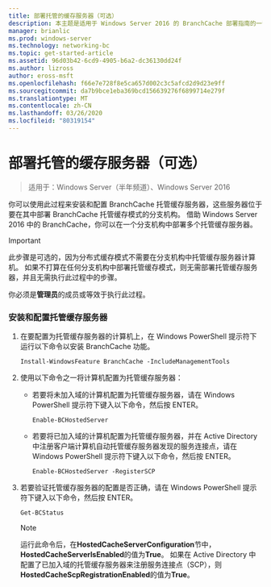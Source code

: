 ```yaml
---
title: 部署托管的缓存服务器（可选）
description: 本主题是适用于 Windows Server 2016 的 BranchCache 部署指南的一部分，它演示了如何在分布式和托管缓存模式下部署 BranchCache，以优化分支机构中的 WAN 带宽使用情况
manager: brianlic
ms.prod: windows-server
ms.technology: networking-bc
ms.topic: get-started-article
ms.assetid: 96d03b42-6cd9-4905-b6a2-dc36130dd24f
ms.author: lizross
author: eross-msft
ms.openlocfilehash: f66e7e728f8e5ca657d002c3c5afcd2d9d23e9ff
ms.sourcegitcommit: da7b9bce1eba369bcd156639276f6899714e279f
ms.translationtype: MT
ms.contentlocale: zh-CN
ms.lasthandoff: 03/26/2020
ms.locfileid: "80319154"
---
```

# <a name="deploy-hosted-cache-servers-optional"></a>部署托管的缓存服务器（可选）

>适用于：Windows Server（半年频道）、Windows Server 2016

你可以使用此过程来安装和配置 BranchCache 托管缓存服务器，这些服务器位于要在其中部署 BranchCache 托管缓存模式的分支机构。 借助 Windows Server 2016 中的 BranchCache，你可以在一个分支机构中部署多个托管缓存服务器。  
  
> [!IMPORTANT]  
> 此步骤是可选的，因为分布式缓存模式不需要在分支机构中托管缓存服务器计算机。 如果不打算在任何分支机构中部署托管缓存模式，则无需部署托管缓存服务器，并且无需执行此过程中的步骤。  
  
你必须是**管理员**的成员或等效于执行此过程。  
  
### <a name="to-install-and-configure-a-hosted-cache-server"></a>安装和配置托管缓存服务器  
  
1.  在要配置为托管缓存服务器的计算机上，在 Windows PowerShell 提示符下运行以下命令以安装 BranchCache 功能。  
  
    `Install-WindowsFeature BranchCache -IncludeManagementTools`  
  
2.  使用以下命令之一将计算机配置为托管缓存服务器：  
  
    -   若要将未加入域的计算机配置为托管缓存服务器，请在 Windows PowerShell 提示符下键入以下命令，然后按 ENTER。  
  
        `Enable-BCHostedServer`  
  
    -   若要将已加入域的计算机配置为托管缓存服务器，并在 Active Directory 中注册客户端计算机自动托管缓存服务器发现的服务连接点，请在 Windows PowerShell 提示符下键入以下命令，然后按 ENTER。  
  
        `Enable-BCHostedServer -RegisterSCP`  
  
3.  若要验证托管缓存服务器的配置是否正确，请在 Windows PowerShell 提示符下键入以下命令，然后按 ENTER。  
  
    `Get-BCStatus`  
  
    > [!NOTE]  
    > 运行此命令后，在**HostedCacheServerConfiguration**节中， **HostedCacheServerIsEnabled**的值为**True**。 如果在 Active Directory 中配置了已加入域的托管缓存服务器来注册服务连接点（SCP），则**HostedCacheScpRegistrationEnabled**的值为**True**。  
  

